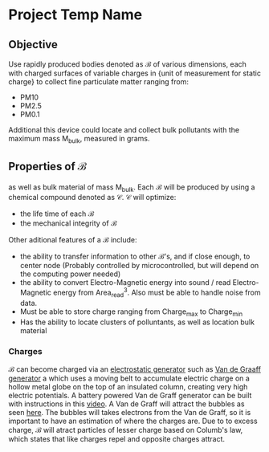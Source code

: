 # Project Temp Name

## Objective
Use rapidly produced bodies denoted as $\mathcal{B}$ of various dimensions, each with charged surfaces of variable charges in {unit of measurement for static charge} to collect fine particulate matter ranging from:
- PM10
- PM2.5
- PM0.1

Additional this device could locate and collect bulk pollutants with the maximum mass $\mathrm{M_{bulk}}$, measured in grams.

## Properties of $\mathcal{B}$
as well as bulk material of mass $\mathrm{M_{bulk}}$. Each $\mathcal{B}$ will be produced by using a chemical compound denoted as $\mathcal{C}$.  $\mathcal{C}$ will optimize:
- the life time of each $\mathcal{B}$
- the mechanical integrity of $\mathcal{B}$

Other aditional features of a $\mathcal{B}$ include:

- the ability to transfer information to other $\mathcal{B}$'s, and if close enough, to center node (Probably controlled by microcontrolled, but will depend on the computing power needed)
- the ability to convert Electro-Magnetic energy into sound / read Electro-Magnetic energy from $\mathrm{Area_{read}}^3$. Also must be able to handle noise from data.
- Must be able to store charge ranging from $\mathrm{Charge_{max}}$ to $\mathrm{Charge_{min}}$
- Has the ability to locate clusters of polluntants, as well as location bulk material 

### Charges
$\mathcal{B}$ can become charged via an [electrostatic generator](https://en.wikipedia.org/wiki/Electrostatic_generator) such as  [Van de Graaff generator](https://en.wikipedia.org/wiki/Van_de_Graaff_generator) a which uses a moving belt to accumulate electric charge on a hollow metal globe on the top of an insulated column, creating very high electric potentials. A battery powered Van de Graff generator can be built with instructions in this [video](https://youtu.be/b-Gs81_-_aU). A Van de Graff will attract the bubbles as seen [here](https://youtu.be/hoswNJZqUX0). The bubbles will takes electrons from the Van de Graff, so it is important to have an estimation of where the charges are. Due to to excess charge, $\mathcal{B}$ will atract particles of lesser charge based on Columb's law, which states that like charges repel and opposite charges attract.
